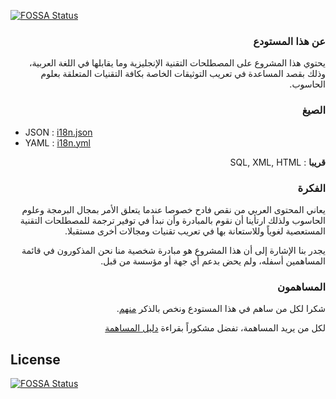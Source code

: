 [![FOSSA Status](https://app.fossa.com/api/projects/git%2Bgithub.com%2Fsoftvenue%2Fi18n.svg?type=shield)](https://app.fossa.com/projects/git%2Bgithub.com%2Fsoftvenue%2Fi18n?ref=badge_shield)

<div dir="rtl">

### عن هذا المستودع
يحتوي هذا المشروع على المصطلحات التقنية الإنجليزية وما يقابلها في اللغة العربية، وذلك بقصد المساعدة في تعريب التوثيقات الخاصة بكافة التقنيات المتعلقة بعلوم الحاسوب.

### الصيغ 
<div dir="ltr">

- JSON : [i18n.json](https://github.com/SoftVenue/i18n/blob/master/i18n.json)
- YAML : [i18n.yml](https://github.com/SoftVenue/i18n/blob/master/i18n.yml)
</div>

**قريبا** : SQL, XML, HTML

### الفكرة 
يعاني المحتوى العربي من نقص فادح خصوصا عندما يتعلق الأمر بمجال البرمجة وعلوم الحاسوب ولذلك ارتأينا أن نقوم بالمبادرة وأن نبدأ في توفير ترجمة للمصطلحات التقنية المستعصية لغوياً وللاستعانة بها في تعريب تقنيات ومجالات أخرى مستقبلا.

يجدر بنا الإشارة إلى أن هذا المشروع هو مبادرة شخصية منا نحن المذكورون في قائمة المساهمين أسفله، ولم يحض بدعم أي جهة أو مؤسسة من قبل. 

### المساهمون

شكرا لكل من ساهم في هذا المستودع ونخص بالذكر [منهم](https://i18n.softvenue.net/contributors).

لكل من يريد المساهمة، تفضل مشكوراً بقراءة [دليل المساهمة](CONTRIBUTING.md)
</div>


## License
[![FOSSA Status](https://app.fossa.com/api/projects/git%2Bgithub.com%2Fsoftvenue%2Fi18n.svg?type=large)](https://app.fossa.com/projects/git%2Bgithub.com%2Fsoftvenue%2Fi18n?ref=badge_large)